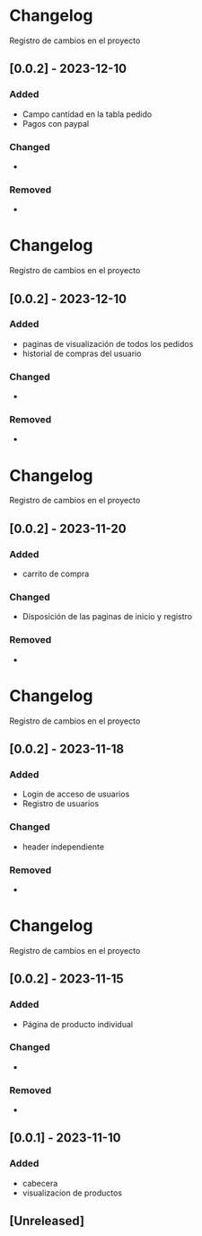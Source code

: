 # Changelog
Registro de cambios en el proyecto

## [0.0.2] - 2023-12-10
### Added
- Campo cantidad en la tabla pedido
- Pagos con paypal
### Changed
- 

### Removed
- 

# Changelog
Registro de cambios en el proyecto

## [0.0.2] - 2023-12-10
### Added

- paginas de visualización de todos los pedidos
- historial de compras del usuario
### Changed
- 

### Removed
- 

# Changelog
Registro de cambios en el proyecto

## [0.0.2] - 2023-11-20
### Added
- carrito de compra

### Changed
- Disposición de las paginas de inicio y registro

### Removed
- 

# Changelog
Registro de cambios en el proyecto

## [0.0.2] - 2023-11-18
### Added

- Login de acceso de usuarios
- Registro de usuarios
### Changed
- header independiente

### Removed
- 

# Changelog
Registro de cambios en el proyecto

## [0.0.2] - 2023-11-15
### Added
- Página de producto individual

### Changed
- 

### Removed
- 

## [0.0.1] - 2023-11-10
### Added
- cabecera 
- visualizacion de productos

## [Unreleased]